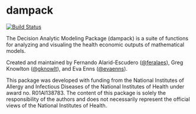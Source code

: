 # dampack
[![Build Status](https://travis-ci.com/DARTH-git/dampack.svg?branch=master)](https://travis-ci.com/DARTH-git/dampack)

The Decision Analytic Modeling Package (dampack) is a suite of functions for analyzing and visualing the health economic outputs of mathematical models.

Created and maintained by Fernando Alarid-Escudero ([@feralaes](https://github.com/feralaes)), Greg Knowlton ([@gknowlt](https://github.com/gknowlt)), and Eva Enns ([@evaenns](https://github.com/evaenns)).

This package was developed with funding from the National Institutes of Allergy and Infectious Diseases of the National Institutes of Health under award no. R01AI138783. The content of this package is solely the responsibility of the authors and does not necessarily represent the official views of the National Institutes of Health.
